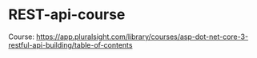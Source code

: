 # REST-api-course

Course: https://app.pluralsight.com/library/courses/asp-dot-net-core-3-restful-api-building/table-of-contents
